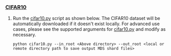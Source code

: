 ### [CIFAR10](https://www.cs.toronto.edu/~kriz/cifar.html)

1. Run the [cifar10.py](https://github.com/mosaicml/streaming/blob/main/streaming/vision/convert/cifar10.py) script as shown below. The CIFAR10 dataset will be automatically downloaded if it doesn't exist locally. For advanced use cases, please see the supported arguments for [cifar10.py](https://github.com/mosaicml/streaming/blob/main/streaming/vision/convert/cifar10.py) and modify as necessary.
    <!--pytest.mark.skip-->
    ```
    python cifar10.py --in_root <Above directory> --out_root <local or remote directory path to save output MDS shard files>
    ```
